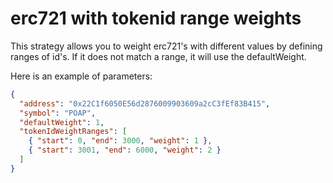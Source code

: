 # erc721 with tokenid range weights

This strategy allows you to weight erc721's with different values by defining ranges of id's. If it does not match a range, it will use the defaultWeight.

Here is an example of parameters:

```json
{
  "address": "0x22C1f6050E56d2876009903609a2cC3fEf83B415",
  "symbol": "POAP",
  "defaultWeight": 1,
  "tokenIdWeightRanges": [
    { "start": 0, "end": 3000, "weight": 1 },
    { "start": 3001, "end": 6000, "weight": 2 }
  ]
}
```
